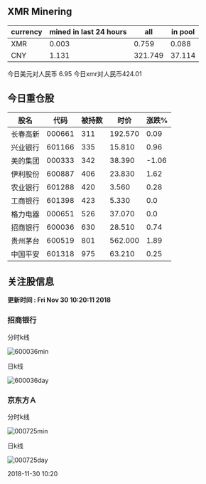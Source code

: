 ## XMR Minering

|currency|mined in last 24 hours|all|in pool|
|---|---|---|---|
|XMR|0.003|0.759|0.088|
|CNY|1.131|321.749|37.114|

今日美元对人民币 6.95	今日xmr对人民币424.01


## 今日重仓股 

|股名|代码|被持数|时价|涨跌%|
|---|---|---|---|---|
|长春高新|000661|311|192.570|0.09|
|兴业银行|601166|335|15.810|0.96|
|美的集团|000333|342|38.390|-1.06|
|伊利股份|600887|406|23.830|1.62|
|农业银行|601288|420|3.560|0.28|
|工商银行|601398|423|5.330|0.0|
|格力电器|000651|526|37.070|0.0|
|招商银行|600036|630|28.510|0.74|
|贵州茅台|600519|801|562.000|1.89|
|中国平安|601318|975|63.210|0.25|

## 关注股信息
**更新时间 : Fri Nov 30 10:20:11 2018**
### 招商银行 
分时k线

![600036min](http://image.sinajs.cn/newchart/min/n/sh600036.gif)

日k线

![600036day](http://image.sinajs.cn/newchart/daily/n/sh600036.gif)

### 京东方Ａ 
分时k线

![000725min](http://image.sinajs.cn/newchart/min/n/sz000725.gif)

日k线

![000725day](http://image.sinajs.cn/newchart/daily/n/sz000725.gif)

2018-11-30 10:20